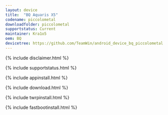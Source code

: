 ```yaml
---
layout: device
title:  "BQ Aquaris X5"
codename: piccolometal
downloadfolder: piccolometal
supportstatus: Current
maintainer: Kra1o5
oem: BQ
devicetree: https://github.com/TeamWin/android_device_bq_piccolometal
---
```


{% include disclaimer.html %}

{% include supportstatus.html %}

{% include appinstall.html %}

{% include download.html %}

{% include twrpinstall.html %}

{% include fastbootinstall.html %}

